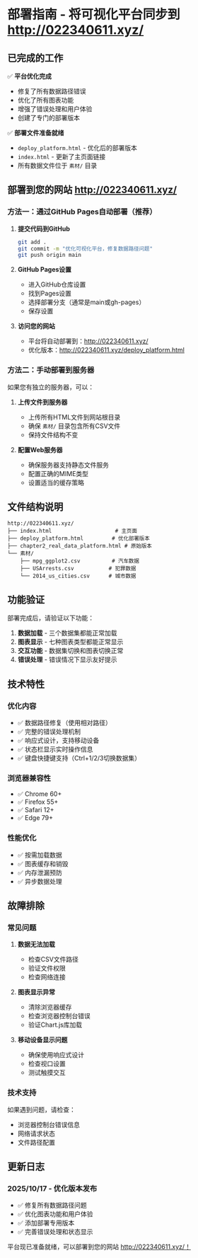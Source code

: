 # 部署指南 - 将可视化平台同步到 http://022340611.xyz/

## 已完成的工作

✅ **平台优化完成**
- 修复了所有数据路径错误
- 优化了所有图表功能
- 增强了错误处理和用户体验
- 创建了专门的部署版本

✅ **部署文件准备就绪**
- `deploy_platform.html` - 优化后的部署版本
- `index.html` - 更新了主页面链接
- 所有数据文件位于 `素材/` 目录

## 部署到您的网站 http://022340611.xyz/

### 方法一：通过GitHub Pages自动部署（推荐）

1. **提交代码到GitHub**
   ```bash
   git add .
   git commit -m "优化可视化平台，修复数据路径问题"
   git push origin main
   ```

2. **GitHub Pages设置**
   - 进入GitHub仓库设置
   - 找到Pages设置
   - 选择部署分支（通常是main或gh-pages）
   - 保存设置

3. **访问您的网站**
   - 平台将自动部署到：http://022340611.xyz/
   - 优化版本：http://022340611.xyz/deploy_platform.html

### 方法二：手动部署到服务器

如果您有独立的服务器，可以：

1. **上传文件到服务器**
   - 上传所有HTML文件到网站根目录
   - 确保 `素材/` 目录包含所有CSV文件
   - 保持文件结构不变

2. **配置Web服务器**
   - 确保服务器支持静态文件服务
   - 配置正确的MIME类型
   - 设置适当的缓存策略

## 文件结构说明

```
http://022340611.xyz/
├── index.html                    # 主页面
├── deploy_platform.html         # 优化部署版本
├── chapter2_real_data_platform.html # 原始版本
└── 素材/
    ├── mpg_ggplot2.csv          # 汽车数据
    ├── USArrests.csv           # 犯罪数据
    └── 2014_us_cities.csv      # 城市数据
```

## 功能验证

部署完成后，请验证以下功能：

1. **数据加载** - 三个数据集都能正常加载
2. **图表显示** - 七种图表类型都能正常显示
3. **交互功能** - 数据集切换和图表切换正常
4. **错误处理** - 错误情况下显示友好提示

## 技术特性

### 优化内容
- ✅ 数据路径修复（使用相对路径）
- ✅ 完整的错误处理机制
- ✅ 响应式设计，支持移动设备
- ✅ 状态栏显示实时操作信息
- ✅ 键盘快捷键支持（Ctrl+1/2/3切换数据集）

### 浏览器兼容性
- ✅ Chrome 60+
- ✅ Firefox 55+
- ✅ Safari 12+
- ✅ Edge 79+

### 性能优化
- ✅ 按需加载数据
- ✅ 图表缓存和销毁
- ✅ 内存泄漏预防
- ✅ 异步数据处理

## 故障排除

### 常见问题

1. **数据无法加载**
   - 检查CSV文件路径
   - 验证文件权限
   - 检查网络连接

2. **图表显示异常**
   - 清除浏览器缓存
   - 检查浏览器控制台错误
   - 验证Chart.js库加载

3. **移动设备显示问题**
   - 确保使用响应式设计
   - 检查视口设置
   - 测试触摸交互

### 技术支持
如果遇到问题，请检查：
- 浏览器控制台错误信息
- 网络请求状态
- 文件路径配置

## 更新日志

### 2025/10/17 - 优化版本发布
- ✅ 修复所有数据路径问题
- ✅ 优化图表功能和用户体验
- ✅ 添加部署专用版本
- ✅ 完善错误处理和状态显示

平台现已准备就绪，可以部署到您的网站 http://022340611.xyz/！
